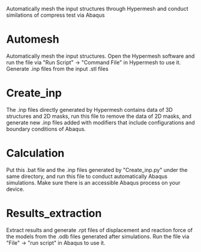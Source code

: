 Automatically mesh the input structures through Hypermesh and conduct similations of compress test via Abaqus
# Automesh
Automatically mesh the input structures. Open the Hypermesh software and run the file via "Run Script" → "Command File" in Hypermesh to use it. Generate .inp files from the input .stl files
# Create_inp
The .inp files directly generated by Hypermesh contains data of 3D structures and 2D masks, run this file to remove the data of 2D masks, and generate new .inp files added with modifiers that include configurations and boundary conditions of Abaqus.
# Calculation
Put this .bat file and the .inp files generated by "Create_inp.py" under the same directory, and run this file to conduct automatically Abaqus simulations.  Make sure there is an accessible Abaqus process on your device.
# Results_extraction
Extract results and generate .rpt files of displacement and reaction force of the models from the .odb files generated after simulations. Run the file via "File" → "run script" in Abaqus to use it.
